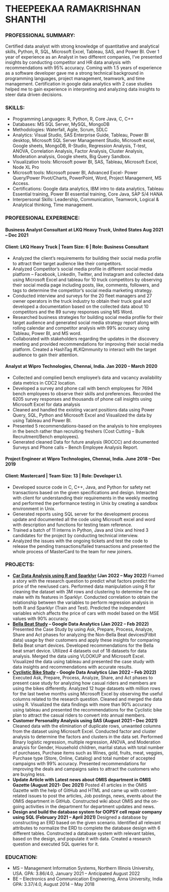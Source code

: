 #                                                     THEEPEEKAA RAMAKRISHNAN SHANTHI
### PROFESSIONAL SUMMARY: 
Certified data analyst with strong knowledge of quantitative and analytical skills, Python, R, SQL, Microsoft Excel, Tableau, SAS, and Power BI. Over 1 year of experience as an Analyst in two different companies, I’ve presented insights by conducting competitor and HR data analysis with recommendations with 95% accuracy. Coming with 1.5 years of experience as a software developer gave me a strong technical background in programming languages, project management, teamwork, and time management. Certification in google data analytics with 2 case studies helped me to gain experience in interpreting and analyzing data insights to steer data driven decisions.

### SKILLS:
* Programming Languages: R, Python, R, Core Java, C, C++ 
* Databases: MS SQL Server, MySQL, MongoDB
* Methodologies: Waterfall, Agile, Scrum, SDLC
* Analytics: Visual Studio, SAS Enterprise Guide, Tableau, Power BI desktop, Microsoft SQL Server Management Studio, Microsoft excel, Google sheets, MongoDB, R-Studio, Regression Analysis, T-test, ANOVA, Correlation Analysis, Factor Analysis, Cluster Analysis, Moderation analysis, Google sheets, Big Query Sandbox.
* Visualization tools: Microsoft power BI, SAS, Tableau, Microsoft Excel, Node XL Pro
* Microsoft tools: Microsoft power BI, Advanced Excel- Power Query/Power Pivot/Charts, PowerPoint, Word, Project Management, MS Access.
* Certifications: Google data analytics, IBM intro to data analytics, Tableau Essential training, Power BI essential training, Core Java, SAP S/4 HANA
* Interpersonal Skills: Leadership, Communication, Teamwork, Logical & Analytical thinking, Time management.

### PROFEESIONAL EXPERIENCE: 
#### Business Analyst Consultant at LKQ Heavy Truck, United States                                                       Aug 2021 – Dec 2021            
#### Client: LKQ Heavy Truck | Team Size: 6 | Role: Business Consultant

* Analyzed the client’s requirements for building their social media profile to attract their target audience like their competitors.
* Analyzed Competitor’s social media profile in different social media platform – Facebook, LinkedIn, Twitter, and Instagram and collected data using Microsoft Excel and tableau for 10 truck competitors by observing their social media page including posts, like, comments, followers, and tags to determine the competitor’s social media marketing strategy.
* Conducted interview and surveys for the 20 fleet managers and 27 owner operators in the truck industry to obtain their truck goal and developed a documentation based on the collected data about 10 competitors and the 89 survey responses using MS Word.
*	Researched business strategies for building social media profile for their target audience and generated social media strategy report along with rolling calendar and competitor analysis with 99% accuracy using Tableau, Power BI, and MS word.
*	Collaborated with stakeholders regarding the updates in the discovery meeting and provided recommendations for improving their social media platform. Created a HashTag #LKQmmunity to interact with the target audience to gain their attention.

#### Analyst at Wipro Technologies, Chennai, India.	                                                                    Jan 2020 – March 2020

*	Collected and complied bench employee’s data and vacancy availability data metrics in CDC2 location.
*	Developed a survey and phone call with bench employees for 7694 bench employees to observe their skills and preferences. Recorded the 6205 survey responses and thousands of phone call insights using Microsoft Excel for data analysis
*	Cleaned and handled the existing vacant positions data using Power Query, SQL, Python and Microsoft Excel and Visualized the data by using Tableau and Power BI.
*	Presented 5 recommendations-based on the analysis to hire employees in the bench rather than recruiting freshers (Cost Cutting – Bulk Recruitment/Bench employees).
*	Generated cleaned Data for future analysis (ROCCC) and documented Surveys and Phone calls – Bench Employee Analysis Report.

#### Project Engineer at Wipro Technologies, Chennai, India.                                                                June 2018 – Dec 2019   
#### Client: Mastercard | Team Size: 13 | Role: Developer L1.

*	Developed source code in C, C++, Java, and Python for safety net transactions based on the given specifications and design. Interacted with client for understanding their requirements in the weekly meeting and performed the performance testing in Unix by creating a sandbox environment in Unix.
*	Generated reports using SQL server for the development process update and documented all the code using Microsoft excel and word with description and functions for testing team reference.
*	Trained a batch of 11 interns in Python, Java and Unix and hired 3 candidates for the project by conducting technical interview.
*	Analyzed the issues with the ongoing tickets and test the code to release the pending transactions/failed transactions and presented the whole process of MasterCard to the team for new joiners.

### PROJECTS:

*	**[Car Data Analysis using R and Sparklyr](https://theepeekaa.github.io/Cars-data/) (Jan 2022 – May 2022)**
Framed a story with the research question to predict what factors predict the price of the new/used cars. Performed data manipulation using R for cleaning the dataset with 3M rows and clustering to determine the car make with its features in Sparklyr. Conducted correlation to obtain the relationship between the variables to perform regression analysis in both R and Sparklyr (Train and Test). Predicted the independent variables which affects the price of cars with model based on the MSE values with 90% accuracy.
*	**[Bella Beat Study](https://theepeekaa.github.io/Wellness/) – Google Data Analytics (Jan 2022 – Feb 2022)**
Presented the Case Study by using Ask, Prepare, Process, Analyze, Share and Act phases for analyzing the Non-Bella Beat devices(Fitbit data) usage by their customers and apply these insights for comparing Bella Beat smart devices. Developed recommendations for the Bella beat smart device. Utilized 4 datasets out of 18 datasets for data analysis. Merged the data using VLOOKUP and Microsoft Excel. Visualized the data using tableau and presented the case study with data insights and recommendations with accurate results. 
*	**[Cyclistic Bike Study](https://theepeekaa.github.io/R_project/) - Google Data Analytics (Jan 2022 – Feb 2022)**
Executed Ask, Prepare, Process, Analyze, Share, and Act phases to present case study for analyzing how casual riders and members are using the bikes differently. Analyzed 12 huge datasets with million rows for the last twelve months using Microsoft Excel by observing the useful columns related to the research question. Cleaned and merged the data using R. Visualized the data findings with more than 90% accuracy using tableau and presented the recommendations for the Cyclistic bike plan to attract the casual riders to convert into annual members. 
*	**Customer Personality Analysis using SAS (August 2021 – Dec 2021)**
Cleaned data with the elimination of duplicate rows, unwanted columns from the dataset using Microsoft Excel. Conducted factor and cluster analysis to determine the factors and clusters in the data set. Performed Binary logistic regression, multiple regression, ANOVA, and Moderation analysis for Gender, Household children, marital status with total number of purchases, Purchase items such as Wines, gold, fruits, meat, veggies, Purchase type (Store, Online, Catalog) and total number of accepted campaigns with 99% accuracy. Presented recommendations for improving the deals and campaigns sales to attract the customers who are buying less.
*	**Update Article with Latest news about OMIS department in OMIS Gazette (August 2021- Dec 2021)**
Posted 41 articles in the OMIS Gazette with the help of GitHub and HTML and came up with content- related issues to post the articles, Job postings, news, events about the OMIS department in GitHub. Constructed wiki about OMIS and the on- going activities in the department for department updates and news.
*	**Design and build the database system for OOPSY cell repair company using SQL (February 2021 – April 2021)**
Designed a database by constructing an ERD based on the given scenario. Identified all relevant attributes to normalize the ERD to complete the database design with 6 different tables. Constructed a database system with relevant tables, based on the design, and populate it with data. Created a research question and executed SQL queries for it.        
  
 ### EDUCATION:
 
*	MS – Management Information Systems, Northern Illinois University, USA.  GPA: 3.86/4.0, January 2021 – Anticipated August 2022
*	BE – Electronics and Communication Engineering, Anna University, India   GPA: 3.37/4.0, August 2014 – May 2018
